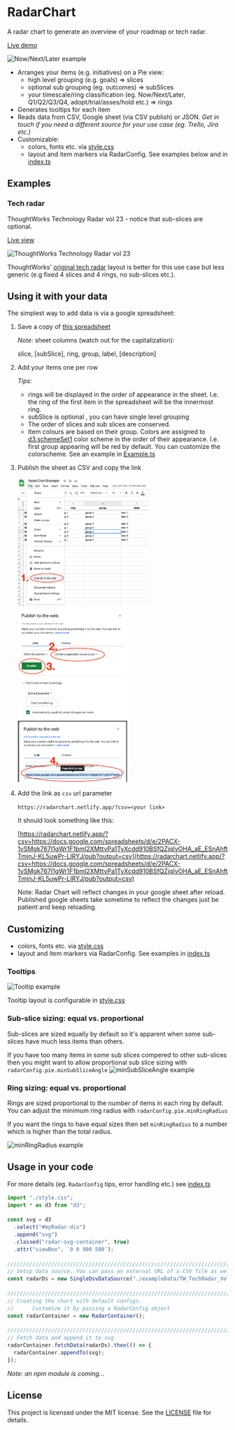 # RadarChart

A radar chart to generate an overview of your roadmap or tech radar.

[Live demo](https://radarchart.netlify.app/?ex=2)

![Now/Next/Later example](docs/exampleImages/NowNextLater1.png)

- Arranges your items (e.g. initiatives) on a Pie view:
  - high level grouping (e.g. goals) => slices
  - optional sub grouping (eg. outcomes) => subSlices
  - your timescale/ring classification (eg. Now/Next/Later, Q1/Q2/Q3/Q4, adopt/trial/asses/hold etc.) => rings
- Generates tooltips for each item
- Reads data from CSV, Google sheet (via CSV publish) or JSON. _Get in touch if you need a different source for your use case (eg. Trello, Jira etc.)_
- Customizable:
  - colors, fonts etc. via [style.css](src/style.css)
  - layout and item markers via RadarConfig. See examples below and in [index.ts](src/index.ts)

## Examples

### Tech radar

ThoughtWorks Technology Radar vol 23 - notice that sub-slices are optional.

[Live view](https://radarchart.netlify.app/?ex=4)

![ThoughtWorks Technology Radar vol 23](docs/exampleImages/TW_TechRadar_Vol23.png)

ThoughtWorks' [original tech radar](https://www.thoughtworks.com/radar) layout is better for this use case but
less generic (e.g fixed 4 slices and 4 rings, no sub-slices etc.).

## Using it with your data

The simplest way to add data is via a google spreadsheet:

1.  Save a copy of [this spreadsheet](https://docs.google.com/spreadsheets/d/1gqbrntkGRWvXSzqCt-LjLCQyHzp8-vsI4BauvBBtHIE/)

    _Note_: sheet columns (watch out for the capitalization):

    slice, [subSlice], ring, group, label, [description]

1.  Add your items one per row

    _Tips:_

    - rings will be displayed in the order of appearance in the sheet. I.e. the ring of the first item in the spreadsheet will be the innermost ring.
    - subSlice is optional , you can have single level grouping
    - The order of slices and sub slices are conserved.
    - Item colours are based on their group. Colors are assigned to [d3.schemeSet1](https://github.com/d3/d3-scale-chromatic#schemeSet1) color scheme in the order of their appearance. I.e. first group appearing will be red by default. You can customize the colorscheme. See an example in [Example.ts](src/Example.ts)

1.  Publish the sheet as CSV and copy the link

    <img src="./docs/gSheetPublish1.png" alt="Google sheet publish 1" width="300"/>
    <img src="./docs/gSheetPublish2.png" alt="Google sheet publish 2" width="250"/>
    <img src="./docs/gSheetPublish3.png" alt="Google sheet publish 3" width="250"/>

1.  Add the link as `csv` url parameter

    `https://radarchart.netlify.app/?csv=<your link>`

    It should look something like this:

    [https://radarchart.netlify.app/?csv=https://docs.google.com/spreadsheets/d/e/2PACX-1vSMgk767I1gWr1F1bmI2XMttvPa1TyXcdd910BSfQZjqIvOHA_aE_ESnAhftTmjnJ-KL5uwPr-LIRYJ/pub?output=csv](https://radarchart.netlify.app/?csv=https://docs.google.com/spreadsheets/d/e/2PACX-1vSMgk767I1gWr1F1bmI2XMttvPa1TyXcdd910BSfQZjqIvOHA_aE_ESnAhftTmjnJ-KL5uwPr-LIRYJ/pub?output=csv)

    Note: Radar Chart will reflect changes in your google sheet after reload. Published google sheets take sometime to reflect the changes just be patient and keep reloading.

## Customizing

- colors, fonts etc. via [style.css](src/style.css)
- layout and item markers via RadarConfig. See examples in [index.ts](src/index.ts)

### Tooltips

<img src="docs/exampleImages/toolTipExample.png" alt="Tooltip example" width="300"/>

Tooltip layout is configurable in [style.css](src/style.css)

### Sub-slice sizing: equal vs. proportional

Sub-slices are sized equally by default so it's apparent when some sub-slices have much less items than others.

If you have too many items in some sub slices compered to other sub-slices then you might want to allow proportional sub slice sizing with `radarConfig.pie.minSubSliceAngle`
![minSubSliceAngle example](docs/exampleImages/minSubSliceAngleExample.png)

### Ring sizing: equal vs. proportional

Rings are sized proportional to the number of items in each ring by default. You can adjust the minimum ring radius with `radarConfig.pie.minRingRadius`

If you want the rings to have equal sizes then set `minRingRadius` to a number which is higher than the total radius.

![minRingRadius example](docs/exampleImages/minRingRadiusExample.png)

## Usage in your code

For more details (eg. `RadarConfig` tips, error handling etc.) see [index.ts](src/index.ts)

```ts
import "./style.css";
import * as d3 from "d3";

const svg = d3
  .select("#myRadar-div")
  .append("svg")
  .classed("radar-svg-container", true)
  .attr("viewBox", `0 0 900 500`);

//////////////////////////////////////////////////////////////////////////
// Setup data source. You can pass an external URL of a CSV file as well
const radarDs = new SingleDsvDataSource("./exampleData/TW_TechRadar_Vol23.csv");

//////////////////////////////////////////////////////////////////////////
// Creating the chart with default configs.
//      Customize it by passing a RadarConfig object
const radarContainer = new RadarContainer();

//////////////////////////////////////////////////////////////////////////
// Fetch data and append it to svg
radarContainer.fetchData(radarDs).then(() => {
  radarContainer.appendTo(svg);
});
```

_Note: an npm module is coming..._

## License

This project is licensed under the MIT license. See the [LICENSE](LICENSE) file for details.
